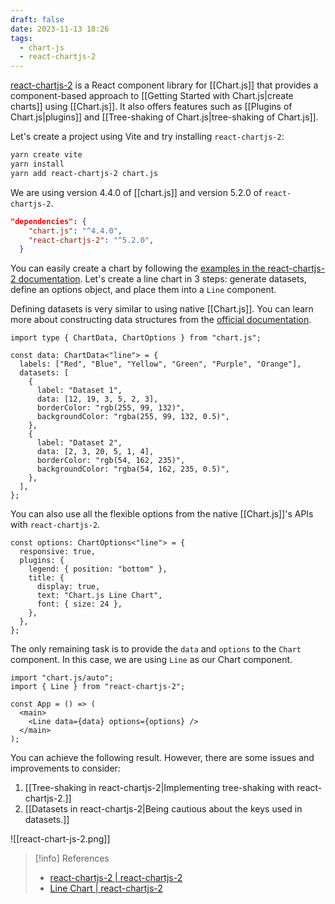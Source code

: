 ```yaml
---
draft: false
date: 2023-11-13 18:26
tags:
  - chart-js
  - react-chartjs-2
---
```


[react-chartjs-2](https://github.com/reactchartjs/react-chartjs-2) is a React component library for [[Chart.js]] that provides a component-based approach to [[Getting Started with Chart.js|create charts]] using [[Chart.js]]. It also offers features such as [[Plugins of Chart.js|plugins]] and [[Tree-shaking of Chart.js|tree-shaking of Chart.js]].

Let's create a project using Vite and try installing `react-chartjs-2`:
```bash
yarn create vite
yarn install
yarn add react-chartjs-2 chart.js
```
  
We are using version 4.4.0 of [[chart.js]] and version 5.2.0 of `react-chartjs-2`.
```json title="package.json"
"dependencies": {
    "chart.js": "^4.4.0",
    "react-chartjs-2": "^5.2.0",
  }
```

You can easily create a chart by following the [examples in the react-chartjs-2 documentation](https://react-chartjs-2.js.org/examples). Let's create a line chart in 3 steps: generate datasets, define an options object, and place them into a `Line` component.

Defining datasets is very similar to using native [[Chart.js]]. You can learn more about constructing data structures from the [official documentation](https://www.chartjs.org/docs/latest/general/data-structures.html).

```tsx title="dataset"
import type { ChartData, ChartOptions } from "chart.js";

const data: ChartData<"line"> = {
  labels: ["Red", "Blue", "Yellow", "Green", "Purple", "Orange"],
  datasets: [
    {
      label: "Dataset 1",
      data: [12, 19, 3, 5, 2, 3],
      borderColor: "rgb(255, 99, 132)",
      backgroundColor: "rgba(255, 99, 132, 0.5)",
    },
    {
      label: "Dataset 2",
      data: [2, 3, 20, 5, 1, 4],
      borderColor: "rgb(54, 162, 235)",
      backgroundColor: "rgba(54, 162, 235, 0.5)",
    },
  ],
};
```

You can also use all the flexible options from the native [[Chart.js]]'s APIs with `react-chartjs-2`.

```tsx title="options"
const options: ChartOptions<"line"> = {
  responsive: true,
  plugins: {
    legend: { position: "bottom" },
    title: {
      display: true,
      text: "Chart.js Line Chart",
      font: { size: 24 },
    },
  },
};
```

The only remaining task is to provide the `data` and `options` to the `Chart` component. In this case, we are using `Line` as our Chart component.

```tsx title="place data and options into Line"
import "chart.js/auto";
import { Line } from "react-chartjs-2";

const App = () => (
  <main>
    <Line data={data} options={options} />
  </main>
);
```

You can achieve the following result. However, there are some issues and improvements to consider:

1. [[Tree-shaking in react-chartjs-2|Implementing tree-shaking with react-chartjs-2.]]
2. [[Datasets in react-chartjs-2|Being cautious about the keys used in datasets.]]

![[react-chart-js-2.png]]

> [!info] References
> - [react-chartjs-2 | react-chartjs-2](https://react-chartjs-2.js.org/)
> - [Line Chart | react-chartjs-2](https://react-chartjs-2.js.org/examples/line-chart)
